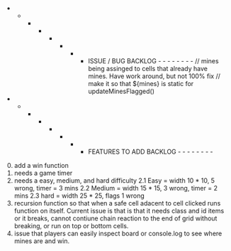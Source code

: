  - - - - - - - - ISSUE / BUG BACKLOG - - - - - - - -
// mines being assinged to cells that already have mines. Have work around, but not 100% fix
// make it so that ${mines} is static for updateMinesFlagged()






 - - - - - - - - FEATURES TO ADD BACKLOG - - - - - - - -
0. add a win function
1. needs a game timer
2. needs a easy, medium, and hard difficulty
2.1 Easy = width 10 * 10, 5 wrong, timer = 3 mins
2.2 Medium = width 15 * 15, 3 wrong, timer = 2 mins
2.3 hard = width 25 * 25, flags 1 wrong
3. recursion function so that when a safe cell adacent to cell clicked runs function on itself. Current issue is that is that it needs class and id items or it breaks, cannot contiune chain reaction to the end of grid without breaking, or run on top or bottom cells.
4. issue that players can easily inspect board or console.log to see where mines are and win. 
